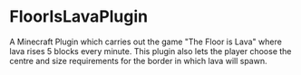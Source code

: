 # FloorIsLavaPlugin
A Minecraft Plugin which carries out the game "The Floor is Lava" where lava rises 5 blocks every minute.
This plugin also lets the player choose the centre and size requirements for the border in which lava will spawn.
